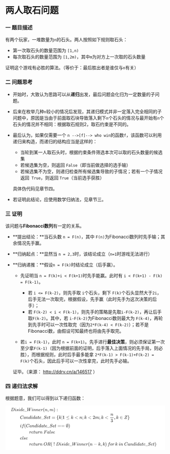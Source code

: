 # 两人取石问题



### 一 题目描述

有两个玩家，一堆数量为`n`的石头。两人按照如下规则取石头：

- 第一次取石头的数量范围为 `[1,n)`
- 每次取石头的数量范围为 `[1,2m)`，其中`m`为对方上一次取的石头数量

证明这个游戏有必胜的算法。（等价于：最后胜出者是谁仅与`n`有关）



### 二 问题思考

- 开始时，大致认为思路可以从**递归**出发，最后问题会化归为一定数量的子问题。

- 后来在枚举几种`n`较小的情况后发现，其递归模式并非一定落入完全相同的子问题中，原因是当由于前面取石块导致落入剩下`n`个石头的情况与最开始有`n`个石头的情况并不相同：根据取石规则2，取石约束是不同的。

- 最后认为，如果仅需要一个 `n -->[f]--> who win`的函数`f`，该函数可以利用递归来构造，而递归的结构应当是这样的：

  - 当轮到某一人取石头时，根据约束条件筛选本次可以取的石头数量的候选集
  - 若候选集为空，则返回 `False`（即当前做选择的选手输）
  - 若候选集不为空，则递归检查所有候选集导致的子情况；若有一个子情况返回` True`，则返回 `True`（当前选手获胜）

  具体伪代码见章节四。

- 若证明此结论，应使用数学归纳法，见章节三。



### 三 证明

该问题与**Fibonacci数列**有一定的关系。

- **提出结论：**当石头数 `n = F(n)`，其中 `F(n)`为Fibonacci数列时先手输；其余情况先手赢。

- **归纳起点：**显然当 `n = 2,3`时，该结论成立（`n=1`时游戏无法进行）

- **归纳递推：**假设`n = F(k)`时结论成立（后手赢）。

  - 先证明当 `n = F(k)+i < F(k+1)`时先手能赢。此时有 `i < F(k+1) - F(k) = F(k-1)`。
    - 若 `i <= F(k-2)`，则先手取 `i`个石头，剩下 `F(k)`个石头显然大于`2i`，后手无法一次取完，根据假设，先手赢（此时先手为这次决策的后手）；
    - 若 `F(k-2) < i < F(k-1)`，则先手的策略是先取`i-F(k-2)`，再让后手取`F(k-2)`。其中，若 `i-F(k-2)`为Fibonacci数则最大为 `F(k-4)`，再轮到先手时可以一次性取完（因为`2*F(k-4) < F(k-2)`）；若不是Fibonacci数，由假设可知最终也将由先手取完。

  - 若`i = F(k-1)`，此时 `n = F(k+1)`。先手进行**最佳决策**，则必须保证第一次至少拿`F(k-1)`（因为根据前面的证明，后手落入上面情况的先手局，则必胜），而根据规则，此时后手最多能拿 `2*F(k-1) > F(k-1)+F(k-2) = F(k)`个石头，因此后手可以一次性拿完，此时先手必输。

  证毕。（来源： http://ddrv.cn/a/146517 ）



### 四 递归法求解

根据题意，我们可以得到以下递归函数：

![](../Pics/TwoPeoplePickStones.png)

